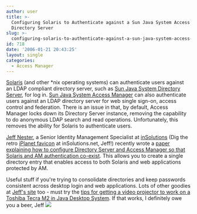 ```yaml
---
author: user
title: >-
  Configuring Solaris to Authenticate against a Sun Java System Access Manager's
  Directory Server
slug: >-
  configuring-solaris-to-authenticate-against-a-sun-java-system-access-managers-directory-server
id: 718
date: '2006-01-21 20:43:25'
layout: single
categories:
  - Access Manager
---
```


[Solaris](http://www.sun.com/software/solaris/) (and other *nix operating systems) can authenticate users against an LDAP compliant directory server, such as [Sun Java System Directory Server](http://www.sun.com/software/products/directory_srvr_ee/index.xml), for log in. [Sun Java System Access Manager](http://www.sun.com/software/products/access_mgr/index.xml) can also authenticate users against an LDAP directory server for web single sign-on, access control and federation. There is an issue in that, by default, Access Manager locks down its Directory Server instance, removing the capability to do anonymous LDAP search and read operations. Unfortunately, this removes the ability for Solaris to authenticate users.

[Jeff Nester](http://jnester.lunarpages.com/), a Senior Identity Management Specialist at [inSolutions](http://www.insolutions.net/) (Dig the retro [iPlanet favicon](http://www.insolutions.net/favicon.ico) at inSolutions.net, Jeff!) recently wrote a [paper explaining how to configure Directory Server and Access Manager so that Solaris and AM authentication co-exist](http://jnester.lunarpages.com/howtos/solaris/solarisLDAPAuth.html). This allows you to create a single directory entry that enables access to both Solaris and web applications protected by AM.

Useful stuff if you're trying to consolidate directories and keep passwords consistent across desktop login and web applications. Lots of other goodies at [Jeff's site](http://jnester.lunarpages.com/) too - must try the [tips for getting a video projector to work on a Toshiba Tecra M2 in Java Desktop System](http://jnester.lunarpages.com/howtos/linux/dualDisplay.html). If that works, I definitely owe you a beer, Jeff ![](http://blogs.sun.com/roller/images/smileys/smile.gif)